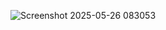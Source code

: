 ![Screenshot 2025-05-26 083053](https://github.com/user-attachments/assets/e28abfda-690c-4ff4-92d6-fbe37bd0c675)
